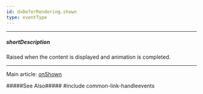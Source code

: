 ```yaml
---
id: dxDeferRendering.shown
type: eventType
---
```

---
##### shortDescription
Raised when the content is displayed and animation is completed.

---
Main article: [onShown](/api-reference/10%20UI%20Components/dxDeferRendering/1%20Configuration/onShown.md '/Documentation/ApiReference/UI_Components/dxDeferRendering/Configuration/#onShown')

#####See Also#####
#include common-link-handleevents